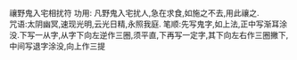 禳野鬼入宅相扰符
功用: 凡野鬼入宅扰人,急在求食,如施之不去,用此禳之.  
咒语:太阴幽冥,速现光明,云光日精,永照我庭.
笔顺:先写鬼字,如上法,正中写渐耳涂没.下写一从字,从字下向左逆作三圈,须平直,下再写一定字,其下向左右作三圈撇下,中间写退字涂没,向上作三提